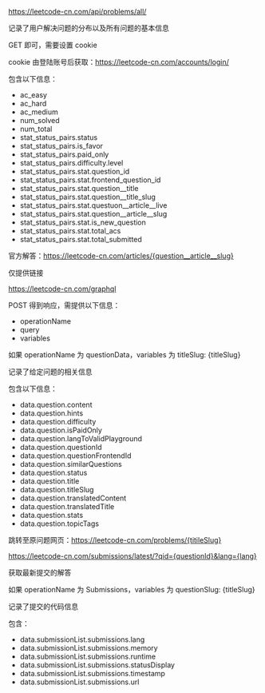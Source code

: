 <!--
 * @Author: KivenChen
 * @Date: 2019-04-19
 -->

https://leetcode-cn.com/api/problems/all/

记录了用户解决问题的分布以及所有问题的基本信息

GET 即可，需要设置 cookie

cookie 由登陆账号后获取：https://leetcode-cn.com/accounts/login/

包含以下信息：

- ac_easy
- ac_hard
- ac_medium
- num_solved
- num_total
- stat_status_pairs.status
- stat_status_pairs.is_favor
- stat_status_pairs.paid_only
- stat_status_pairs.difficulty.level
- stat_status_pairs.stat.question_id
- stat_status_pairs.stat.frontend_question_id
- stat_status_pairs.stat.question__title
- stat_status_pairs.stat.question__title_slug
- stat_status_pairs.stat.questuon__article__live
- stat_status_pairs.stat.question__article__slug
- stat_status_pairs.stat.is_new_question
- stat_status_pairs.stat.total_acs
- stat_status_pairs.stat.total_submitted

官方解答：https://leetcode-cn.com/articles/{question__article__slug}

仅提供链接

https://leetcode-cn.com/graphql

POST 得到响应，需提供以下信息：

- operationName
- query
- variables

如果 operationName 为 questionData，variables 为 titleSlug: {titleSlug}

记录了给定问题的相关信息

包含以下信息：

- data.question.content
- data.question.hints
- data.question.difficulty
- data.question.isPaidOnly
- data.question.langToValidPlayground
- data.question.questionId
- data.question.questionFrontendId
- data.question.similarQuestions
- data.question.status
- data.question.title
- data.question.titleSlug
- data.question.translatedContent
- data.question.translatedTitle
- data.question.stats
- data.question.topicTags

跳转至原问题网页：https://leetcode-cn.com/problems/{titileSlug}

https://leetcode-cn.com/submissions/latest/?qid={questionId}&lang={lang}

获取最新提交的解答

如果 operationName 为 Submissions，variables 为 questionSlug: {titleSlug}

记录了提交的代码信息

包含：

- data.submissionList.submissions.lang
- data.submissionList.submissions.memory
- data.submissionList.submissions.runtime
- data.submissionList.submissions.statusDisplay
- data.submissionList.submissions.timestamp
- data.submissionList.submissions.url